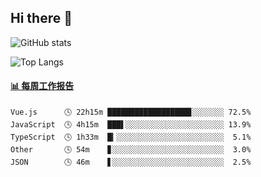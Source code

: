 ## Hi there 👋

![GitHub stats](https://github-readme-stats.orilight.top/api?username=orilights)

![Top Langs](https://github-readme-stats.orilight.top/api/top-langs/?username=orilights&layout=compact)

<!-- waka-box start -->
#### <a href="https://gist.github.com/92c8d5b388768c10efcba86e82b7c4fb" target="_blank">📊 每周工作报告</a>
```text
Vue.js      🕓 22h15m ██████████████████▊░░░░░░░ 72.5%
JavaScript  🕓 4h15m  ███▌░░░░░░░░░░░░░░░░░░░░░░ 13.9%
TypeScript  🕓 1h33m  █▎░░░░░░░░░░░░░░░░░░░░░░░░  5.1%
Other       🕓 54m    ▊░░░░░░░░░░░░░░░░░░░░░░░░░  3.0%
JSON        🕓 46m    ▋░░░░░░░░░░░░░░░░░░░░░░░░░  2.5%
```
<!-- Powered by https://github.com/journey-ad/waka-box-go . -->
<!-- waka-box end -->
